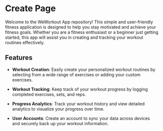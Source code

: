 # Create Page
Welcome to the WeWorkout App repository! This simple and user-friendly fitness application is designed to help you stay motivated and achieve your fitness goals. Whether you are a fitness enthusiast or a beginner just getting started, this app will assist you in creating and tracking your workout routines effectively.

## Features

- **Workout Creation**: Easily create your personalized workout routines by selecting from a wide range of exercises or adding your custom exercises.

- **Workout Tracking**: Keep track of your workout progress by logging completed exercises, sets, and reps.

- **Progress Analytics**: Track your workout history and view detailed analytics to visualize your progress over time.

- **User Accounts**: Create an account to sync your data across devices and securely back up your workout information.
